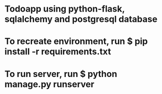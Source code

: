 # Todoapp using python-flask, sqlalchemy and postgresql database
# To recreate environment, run $ pip install -r requirements.txt
# To run server, run $ python manage.py runserver

